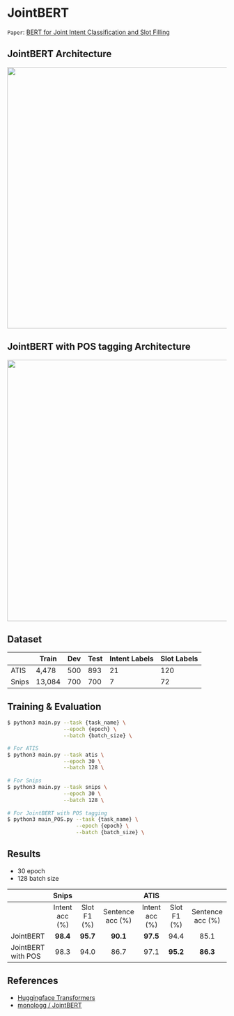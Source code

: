 # JointBERT

`Paper`: [BERT for Joint Intent Classification and Slot Filling](https://arxiv.org/abs/1902.10909)   


## JointBERT Architecture

<p float="left" align="left">
    <img width="600" src="https://user-images.githubusercontent.com/56873395/185276547-c24c9531-574e-456f-9f4e-9fe1749f7725.png" />  
</p>


## JointBERT with POS tagging Architecture

<p float="left" align="left">
    <img width="600" src="https://user-images.githubusercontent.com/56873395/185276240-c6d9c392-6c1a-4803-92b5-038b82e93875.jpg" />  
</p>


## Dataset

|       | Train  | Dev | Test | Intent Labels | Slot Labels |
| ----- | ------ | --- | ---- | ------------- | ----------- |
| ATIS  | 4,478  | 500 | 893  | 21            | 120         |
| Snips | 13,084 | 700 | 700  | 7             | 72          |


## Training & Evaluation

```bash
$ python3 main.py --task {task_name} \
                  --epoch {epoch} \
                  --batch {batch_size} \

# For ATIS
$ python3 main.py --task atis \
                  --epoch 30 \
                  --batch 128 \
                  
# For Snips
$ python3 main.py --task snips \
                  --epoch 30 \
                  --batch 128 \
                  
# For JointBERT with POS tagging
$ python3 main_POS.py --task {task_name} \
                      --epoch {epoch} \
                      --batch {batch_size} \
```


## Results

- 30 epoch
- 128 batch size

|                      | **Snips**                                     ||| **ATIS**                                      |||
| -------------------- | :------------: | :---------: | :--------------: | :------------: | :---------: | :--------------: |
|                      | Intent acc (%) | Slot F1 (%) | Sentence acc (%) | Intent acc (%) | Slot F1 (%) | Sentence acc (%) | 
| JointBERT            | **98.4**       | **95.7**    | **90.1**         | **97.5**       | 94.4        | 85.1             | 
| JointBERT with POS   | 98.3           | 94.0        | 86.7             | 97.1           | **95.2**    | **86.3**         |


## References

- [Huggingface Transformers](https://github.com/huggingface/transformers)
- [monologg / JointBERT](https://github.com/monologg/JointBERT)
